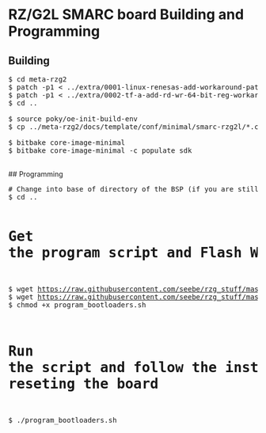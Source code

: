 # RZ/G2L SMARC board Building and Programming

## Building
<pre>
$ cd meta-rzg2
$ patch -p1 < ../extra/0001-linux-renesas-add-workaround-patch-for-gicv3.patch
$ patch -p1 < ../extra/0002-tf-a-add-rd-wr-64-bit-reg-workaround.patch
$ cd ..

$ source poky/oe-init-build-env
$ cp ../meta-rzg2/docs/template/conf/minimal/smarc-rzg2l/*.conf ./conf/

$ bitbake core-image-minimal
$ bitbake core-image-minimal -c populate_sdk
</pre>

<br>
## Programming
<pre>
# Change into base of directory of the BSP (if you are still in the build directory)
$ cd ..

# Get the program script and Flash Writer binary for the board
$ wget https://raw.githubusercontent.com/seebe/rzg_stuff/master/boards/rzg2l_smarc/program_bootloaders.sh
$ wget https://raw.githubusercontent.com/seebe/rzg_stuff/master/boards/rzg2l_smarc/Flash_Writer_SCIF_RZG2L_SMARC_DDR4_2GB.mot
$ chmod +x program_bootloaders.sh

# Run the script and follow the instructions for setting the switches and reseting the board
$ ./program_bootloaders.sh
</pre>

